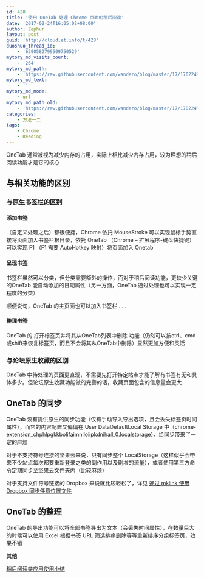 ```yaml
---
id: 428
title: '使用 OneTab 处理 Chrome 页面的稍后阅读'
date: '2017-02-24T16:05:02+08:00'
author: Zephur
layout: post
guid: 'http://cloudlet.info/t/428'
duoshuo_thread_id:
    - '6390582799509750529'
mytory_md_visits_count:
    - '264'
mytory_md_path:
    - 'https://raw.githubusercontent.com/wandero/blog/master/17/170224%E4%BD%BF%E7%94%A8%20OneTab%20%E5%A4%84%E7%90%86%20Chrome%20%E9%A1%B5%E9%9D%A2%E7%9A%84%E7%A8%8D%E5%90%8E%E9%98%85%E8%AF%BB.md'
mytory_md_text:
    - ''
mytory_md_mode:
    - url
mytory_md_path_old:
    - 'https://raw.githubusercontent.com/wandero/blog/master/17/170224%E4%BD%BF%E7%94%A8%20OneTab%20%E5%A4%84%E7%90%86%20Chrome%20%E9%A1%B5%E9%9D%A2%E7%9A%84%E7%A8%8D%E5%90%8E%E9%98%85%E8%AF%BB.md'
categories:
    - 方法一二
tags:
    - Chrome
    - Reading
---
```


OneTab 通常被视为减少内存的占用，实际上相比减少内存占用，较为理想的稍后阅读功能才是它的核心

<!-- more -->

## 与相关功能的区别

### 与原生书签栏的区别

#### 添加书签

（自定义处理之后）都很便捷，Chrome 依托 MouseStroke 可以实现鼠标手势直接将页面加入书签栏根目录，依托 OneTab （Chrome – 扩展程序-键盘快捷键）可以实现 F1 （F1 需要 AutoHotkey 映射）将页面加入 Onetab

#### 呈现书签

书签栏虽然可以分类，但分类需要额外的操作，而对于稍后阅读功能，更缺少关键的OneTab 能自动添加的日期属性（另一方面，OneTab 通过处理也可以实现一定程度的分类）

顺便说句，OneTab 的主页面也可以加入书签栏……

#### 整理书签

OneTab 的 打开标签页并将其从OneTab列表中删除 功能（仍然可以按ctrl、cmd或shift来恢复标签页，而且不会将其从OneTab中删除）显然更加方便和灵活

### 与论坛原生收藏的区别

OneTab 中待处理的页面更直观，不需要先打开特定站点才能了解有书签有无和具体多少。但论坛原生收藏功能做的完善的话，收藏页面包含的信息量会更大

## OneTab 的同步

OneTab 没有提供原生的同步功能（仅有手动导入导出选项，且会丢失标签页时间属性），而它的内容配置又偏偏在 User DataDefaultLocal Storage 中（chrome-extension\_chphlpgkkbolifaimnlloiipkdnihall\_0.localstorage），给同步带来了一定的麻烦

对于不支持符号连接的坚果云来说，只有同步整个 LocalStorage（这样似乎会带来不少站点每次都要重新登录之类的副作用以及剧增的流量），或者使用第三方命令定期同步至坚果云文件夹内（比较麻烦）

对于支持文件符号链接的 Dropbox 来说就比较轻松了，详见 [通过 mklink 使用 Dropbox 同步任意位置文件](http://cloudlet.info/t/425)

## OneTab 的整理

OneTab 的导出功能可以将全部书签导出为文本（会丢失时间属性），在数量巨大的时候可以使用 Excel 根据书签 URL 筛选排序删除等等重新排序分组标签页，效果不错

**其他**

[稍后阅读类应用使用小结](http://cloudlet.info/t/395)